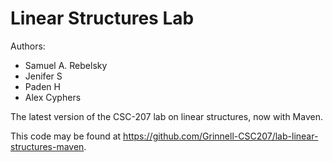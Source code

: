# Linear Structures Lab

Authors:

* Samuel A. Rebelsky
* Jenifer S
* Paden H
* Alex Cyphers

The latest version of the CSC-207 lab on linear structures, now with Maven.

This code may be found at <https://github.com/Grinnell-CSC207/lab-linear-structures-maven>.


